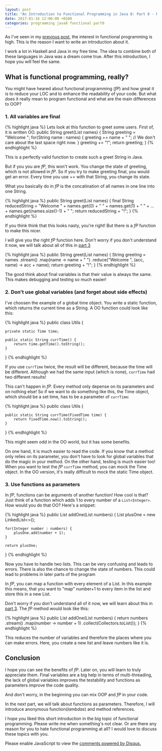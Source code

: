 ```yaml
---
layout: post
title: "An Introduction to Functional Programming in Java 8: Part 0 - Motivation"
date: 2017-01-16 12:00:00 +0100
categories: programming java8 functional part0
---
```


As I've seen in my [previous post][prev-post], the interest in functional programming is high. This is the reason I want to write an introduction about it.

I work a lot in Haskell and Java in my free time. The idea to combine both of these languages in Java was a dream come true. After this introduction, I hope you will feel the same.

## What is functional programming, really?

You might have heared about functional programming (*fP*) and how great it is to reduce your LOC and to enhance the readability of your code.
But what does it really mean to program functional and what are the main differences to OOP?

### 1. All variables are final

{% highlight java %}
Lets look at this function to greet some users. First of, it is written OO.
 public String greet(List<String> names) {
    String greeting = "Welcome ";
    for(String name : names) {
        greeting += name + " "; // We don't care about the last space right now.
    }
    greeting += "!";
    return greeting;
}
{% endhighlight %}

This is a perfectly valid function to create such a greet String in Java.

But if you you are *fP*, this won't work. You change the state of greeting, which is not allowed in *fP*.
So if you try to make greeting final, you would get an error. Every time you use += with that String,
you change its state.

What you basically do in *fP* is the concatination of all names in one line into one String.

{% highlight java %}
public String greet(List<String> names) {
    final String reducedString = "Welcome " + names.get(0) + " " + names.get(1) + " " + ...
            + names.get(names.size()-1) + " ";
    return reducedString + "!";
}
{% endhighlight %}

If you think think that this looks nasty, you're right! But there is a *fP* function to make this nicer.

I will give you the right *fP* function here. Don't worry if you don't understand it now, we will talk about all of this in [part 3][part3]

{% highlight java %}
public String greet(List<String> names) {
    String greeting = names
            .stream()
            .map(name -> name + " ")
            .reduce("Welcome ",
                    (acc, name) -> acc + name);
    return greeting + "!";
}
{% endhighlight %}

The good think about final variables is that their value is always the same. This makes debugging and testing so much easier!

### 2. Don't use global variables (and forget about side effects)

I've choosen the example of a global time object. You write a static function, which returns the current time as a String. A OO function could look like this:

{% highlight java %}
public class Utils {

    private static Time time;

    public static String currTime() {
        return time.getTime().toString();
    }

}
{% endhighlight %}

If you use `currTime` twice, the result will be different, because the time will be different. Although we had the same input
(which is none), `currTime` had two different results!

This can't happen in *fP*. Every method only depense on its parameters and on nothing else! So if we want to do something like this,
the Time object, which should be a set time, has to be a parameter of `currTime`:

{% highlight java %}
public class Utils {

    public static String currTime(FixedTime time) {
        return fixedTime.now().toString();
    }

}
{% endhighlight %}

This might seem odd in the OO world, but it has some benefits.

On one hand, it is much easier to read the code. If you know that a method only relies on its parameter,
you don't have to look for global variables that do the magic in your method.
On the other hand, testing is much easier too! When you want to test the *fP* `currTime` method,
you can mock the Time object. In the OO version, it's really difficult to mock the static Time object.

### 3. Use functions as parameters

In *fP*, functions can be arguments of another function! How cool is that?
Just think of a function which adds 1 to every number of a `List<Integer>`. How would you do that OO? Here's a snippet:

{% highlight java %}
public List<Integer> addOne(List<Integer> numbers) {
    List<Integer> plusOne = new LinkedList<>();

    for(Integer number : numbers) {
        plusOne.add(number + 1);
    }

    return plusOne;
}
{% endhighlight %}

Now you have to handle two lists. This can be very confusing and leads to errors.
There is also the chance to change the state of numbers. This could lead to problems in later parts of the program

In *fP*, you can map a function with every element of a List. In this example this means, that you want to "map"
number+1 to every item in the list and store this in a new List.

Don't worry if you don't understand all of it now, we will learn about this in [part 3][part3]. The *fP* method would look like this:

{% highlight java %}
public List<Integer> addOne(List<Integer> numbers) {
    return numbers
            .stream()
            .map(number -> number + 1)
            .collect(Collectors.toList());
}
{% endhighlight %}

This reduces the number of variables and therefore the places where you can make errors. Here, you create a new list and leave numbers like it is.

## Conclusion

I hope you can see the benefits of *fP*. Later on, you will learn to truly appreciate them.
Final variables are a big help in terms of multi-threading, the lack of global variables improves the testability and functions as parameters improve the code quality.

And don't worry, in the beginning you can mix OOP and *fP* in your code.

In the next part, we will talk about functions as parameters. Therefore, I will introduce anonymous function(*lambdas*) and method references.

I hope you liked this short introduction in the big topic of functional programming. Please write me when something's not clear. Or are there any reason for you to hate functional programming at all? I would love to discuss these topics with you.

<div id="disqus_thread"></div>
<script>

/**
*  RECOMMENDED CONFIGURATION VARIABLES: EDIT AND UNCOMMENT THE SECTION BELOW TO INSERT DYNAMIC VALUES FROM YOUR PLATFORM OR CMS.
*  LEARN WHY DEFINING THESE VARIABLES IS IMPORTANT: https://disqus.com/admin/universalcode/#configuration-variables*/
/*
var disqus_config = function () {
this.page.url = PAGE_URL;  // Replace PAGE_URL with your page's canonical URL variable
this.page.identifier = PAGE_IDENTIFIER; // Replace PAGE_IDENTIFIER with your page's unique identifier variable
};
*/
(function() { // DON'T EDIT BELOW THIS LINE
var d = document, s = d.createElement('script');
s.src = '//flyingbytes.disqus.com/embed.js';
s.setAttribute('data-timestamp', +new Date());
(d.head || d.body).appendChild(s);
})();
</script>
<noscript>Please enable JavaScript to view the <a href="https://disqus.com/?ref_noscript">comments powered by Disqus.</a></noscript>

[prev-post]: https://flyingbytes.github.io/programming/java8/functional/dfsandbfs/2017/01/02/DFS-BFS.html
[part3]: https://flyingbytes.github.io/programming/java8/functional/part3/2017/02/18/Java8-Part3.html
